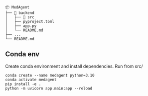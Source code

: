 ```
📦 MedAgent
├── 📁 backend
│   ├── 📁 src
│   ├── pyproject.toml
│   ├── app.py
│   └── README.md
├── ...
└── README.md
```

## Conda env

Create conda environment and install dependencies. Run from src/

```
conda create --name medagent python=3.10
conda activate medagent
pip install -e .
python -m uvicorn app.main:app --reload
```
